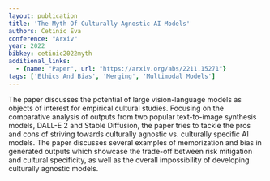 ```yaml
---
layout: publication
title: 'The Myth Of Culturally Agnostic AI Models'
authors: Cetinic Eva
conference: "Arxiv"
year: 2022
bibkey: cetinic2022myth
additional_links:
  - {name: "Paper", url: "https://arxiv.org/abs/2211.15271"}
tags: ['Ethics And Bias', 'Merging', 'Multimodal Models']
---
```

The paper discusses the potential of large vision-language models as objects of interest for empirical cultural studies. Focusing on the comparative analysis of outputs from two popular text-to-image synthesis models, DALL-E 2 and Stable Diffusion, the paper tries to tackle the pros and cons of striving towards culturally agnostic vs. culturally specific AI models. The paper discusses several examples of memorization and bias in generated outputs which showcase the trade-off between risk mitigation and cultural specificity, as well as the overall impossibility of developing culturally agnostic models.

